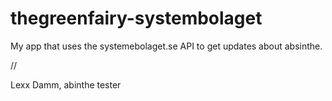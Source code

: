 # thegreenfairy-systembolaget

My app that uses the systemebolaget.se API to get updates about absinthe.

//

Lexx Damm, abinthe tester
